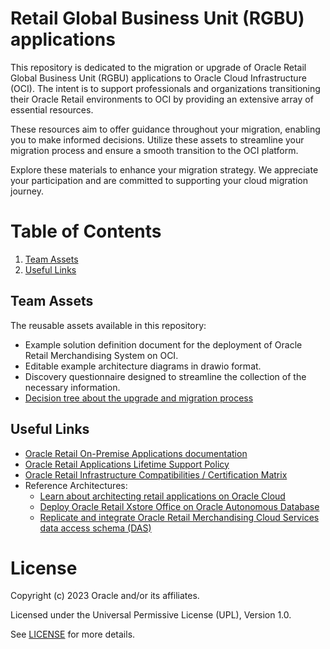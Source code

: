 # Retail Global Business Unit (RGBU) applications
 
This repository is dedicated to the migration or upgrade of Oracle Retail Global Business Unit (RGBU) applications to Oracle Cloud Infrastructure (OCI). The intent is to support professionals and organizations transitioning their Oracle Retail environments to OCI by providing an extensive array of essential resources.

These resources aim to offer guidance throughout your migration, enabling you to make informed decisions. Utilize these assets to streamline your migration process and ensure a smooth transition to the OCI platform.

Explore these materials to enhance your migration strategy. We appreciate your participation and are committed to supporting your cloud migration journey.
 
# Table of Contents
 
1. [Team Assets](#team-assets)
2. [Useful Links](#useful-links)
 
## Team Assets

The reusable assets available in this repository:

 - Example solution definition document for the deployment of Oracle Retail Merchandising System on OCI.
 - Editable example architecture diagrams in drawio format.
 - Discovery questionnaire designed to streamline the collection of the necessary information.
 - [Decision tree about the upgrade and migration process](./rms-decision-tree) 

## Useful Links
 
- [Oracle Retail On-Premise Applications documentation](https://docs.oracle.com/en/industries/retail/onpremapps.html)
- [Oracle Retail Applications Lifetime Support Policy](https://www.oracle.com/us/assets/lifetime-support-retail-brochure-069175.pdf)
- [Oracle Retail Infrastructure Compatibilities / Certification Matrix](https://support.oracle.com/epmos/faces/DocumentDisplay?id=857142.1)
- Reference Architectures:
  - [Learn about architecting retail applications on Oracle Cloud](https://docs.oracle.com/en/solutions/learn-implement-rms-on-oci/index.html)
  - [Deploy Oracle Retail Xstore Office on Oracle Autonomous Database](https://docs.oracle.com/en/solutions/oci-adb-xstore-office/index.html)
  - [Replicate and integrate Oracle Retail Merchandising Cloud Services data access schema (DAS)](https://docs.oracle.com/en/solutions/retail-das-on-oci/index.html)


# License
 
Copyright (c) 2023 Oracle and/or its affiliates.
 
Licensed under the Universal Permissive License (UPL), Version 1.0.
 
See [LICENSE](https://github.com/oracle-devrel/technology-engineering/blob/folder-structure/LICENSE) for more details.